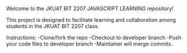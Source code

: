 Welcome to the JKUAT BIT 2207 JAVASCRIPT LEARNING repository! 

This project is designed to facilitate learning and collaboration among students in the JKUAT BIT 2207 class.
 
Instructions: 
-Clone/fork the repo
-Checkout to developer branch
-Push your code files to developer branch
-Maintainer will merge commits.

